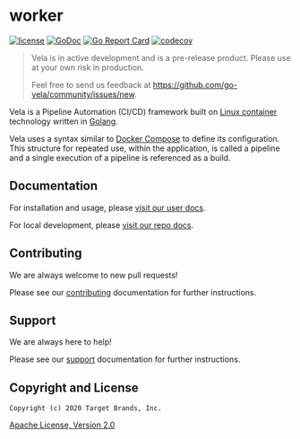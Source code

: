 # worker

[![license](https://img.shields.io/crates/l/gl.svg)](../LICENSE)
[![GoDoc](https://godoc.org/github.com/go-vela/worker?status.svg)](https://godoc.org/github.com/go-vela/worker)
[![Go Report Card](https://goreportcard.com/badge/go-vela/worker)](https://goreportcard.com/report/go-vela/worker)
[![codecov](https://codecov.io/gh/go-vela/worker/branch/master/graph/badge.svg)](https://codecov.io/gh/go-vela/worker)

> Vela is in active development and is a pre-release product. Please use at your own risk in production.
>
> Feel free to send us feedback at https://github.com/go-vela/community/issues/new.

Vela is a Pipeline Automation (CI/CD) framework built on [Linux container](https://linuxcontainers.org/) technology written in [Golang](https://golang.org/).

Vela uses a syntax similar to [Docker Compose](https://docs.docker.com/compose/) to define its configuration. This structure for repeated use, within the application, is called a pipeline and a single execution of a pipeline is referenced as a build.

## Documentation

For installation and usage, please [visit our user docs](https://go-vela.github.io/docs).

For local development, please [visit our repo docs](DOCS.md).

## Contributing

We are always welcome to new pull requests!

Please see our [contributing](CONTRIBUTING.md) documentation for further instructions.

## Support

We are always here to help!

Please see our [support](SUPPORT.md) documentation for further instructions.

## Copyright and License

```
Copyright (c) 2020 Target Brands, Inc.
```

[Apache License, Version 2.0](http://www.apache.org/licenses/LICENSE-2.0)
